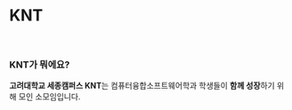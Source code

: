# KNT

<div align="center">

</div>

<br>

### KNT가 뭐에요?
<strong>고려대학교 세종캠퍼스 KNT</strong>는 컴퓨터융합소프트웨어학과 학생들이 <strong>함께 성장</strong>하기 위해 모인 소모임입니다.
<br>
